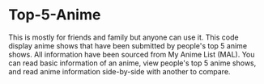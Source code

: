 # Top-5-Anime
This is mostly for friends and family but anyone can use it. This code display anime shows that have been submitted by people's top 5 anime shows. All information have been sourced from My Anime List (MAL). 
You can read basic information of an anime, view people's top 5 anime shows, and read anime information side-by-side with another to compare.
